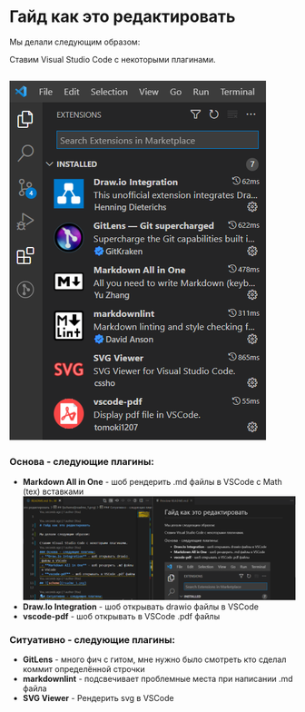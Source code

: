 
# Гайд как это редактировать

Мы делали следующим образом:

Ставим Visual Studio Code с некоторыми плагинами. 
## ![scheme](readme_1.png) 
### Основа - следующие плагины:
 + **Markdown All in One** - шоб рендерить .md файлы в VSCode c Math (tex) вставками
    ![scheme](readme_2.png)
 + **Draw.Io Integration** - шоб открывать drawio файлы в VSCode
 + **vscode-pdf** - шоб открывать в VSCode .pdf файлы


### Ситуативно - следующие плагины:
 + **GitLens** - много фич с гитом, мне нужно было смотреть кто сделал коммит определённой строчки
 + **markdownlint** - подсвечивает проблемные места при написании .md файла
 + **SVG Viewer** - Рендерить svg в VSCode

